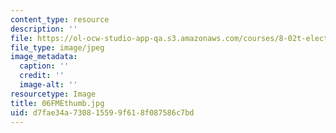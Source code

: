 ```yaml
---
content_type: resource
description: ''
file: https://ol-ocw-studio-app-qa.s3.amazonaws.com/courses/8-02t-electricity-and-magnetism-spring-2005/d7fae34a730815599f618f087586c7bd_06FMEthumb.jpg
file_type: image/jpeg
image_metadata:
  caption: ''
  credit: ''
  image-alt: ''
resourcetype: Image
title: 06FMEthumb.jpg
uid: d7fae34a-7308-1559-9f61-8f087586c7bd
---
```

